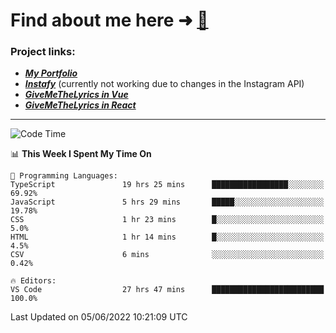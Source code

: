 # Find about me here ➜ [🧑](https://pauabella.dev)

### Project links:
- ***[My Portfolio](https://pauabella.dev)***
- ***[Instafy](https://instafy.me)*** (currently not working due to changes in the Instagram API)
- ***[GiveMeTheLyrics in Vue](https://lyrics.pauabella.dev)***
- ***[GiveMeTheLyrics in React](https://pauabella.dev/GiveMeTheLyrics)***

---
<!--START_SECTION:waka-->
![Code Time](http://img.shields.io/badge/Code%20Time-1%2C131%20hrs%2025%20mins-blue)

📊 **This Week I Spent My Time On** 

```text
💬 Programming Languages: 
TypeScript               19 hrs 25 mins      █████████████████░░░░░░░░   69.92% 
JavaScript               5 hrs 29 mins       █████░░░░░░░░░░░░░░░░░░░░   19.78% 
CSS                      1 hr 23 mins        █░░░░░░░░░░░░░░░░░░░░░░░░   5.0% 
HTML                     1 hr 14 mins        █░░░░░░░░░░░░░░░░░░░░░░░░   4.5% 
CSV                      6 mins              ░░░░░░░░░░░░░░░░░░░░░░░░░   0.42%

🔥 Editors: 
VS Code                  27 hrs 47 mins      █████████████████████████   100.0%

```


 Last Updated on 05/06/2022 10:21:09 UTC
<!--END_SECTION:waka-->
